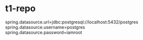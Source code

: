 # t1-repo
spring.datasource.url=jdbc:postgresql://localhost:5432/postgres
spring.datasource.username=postgres
spring.datasource.password=iamroot